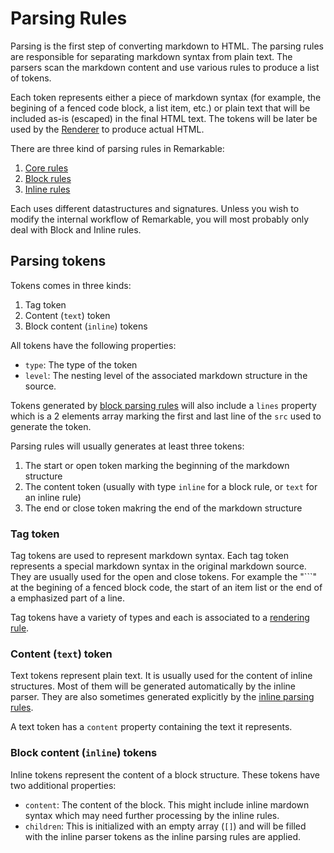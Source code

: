 # Parsing Rules

Parsing is the first step of converting markdown to HTML. The parsing rules are
responsible for separating markdown syntax from plain text. The parsers scan the
markdown content and use various rules to produce a list of tokens.

Each token represents either a piece of markdown syntax (for example, the
begining of a fenced code block, a list item, etc.) or plain text that will be
included as-is (escaped) in the final HTML text. The tokens will be later be
used by the [Renderer][renderer] to produce actual HTML.

There are three kind of parsing rules in Remarkable:

1. [Core rules][core]
2. [Block rules][block]
3. [Inline rules][inline]

Each uses different datastructures and signatures. Unless you wish to modify the
internal workflow of Remarkable, you will most probably only deal with Block and
Inline rules.

## Parsing tokens

Tokens comes in three kinds:

1. Tag token
2. Content (`text`) token
3. Block content (`inline`) tokens

All tokens have the following properties:

* `type`: The type of the token
* `level`: The nesting level of the associated markdown structure in the source.

Tokens generated by [block parsing rules][block] will also include a `lines`
property which is a 2 elements array marking the first and last line of the
`src` used to generate the token.

Parsing rules will usually generates at least three tokens:

1. The start or open token marking the beginning of the markdown structure
2. The content token (usually with type `inline` for a block rule, or `text` for
   an inline rule)
3. The end or close token makring the end of the markdown structure

### Tag token

Tag tokens are used to represent markdown syntax. Each tag token represents a
special markdown syntax in the original markdown source. They are usually used
for the open and close tokens. For example the "\`\`\`" at the begining of a
fenced block code, the start of an item list or the end of a emphasized part of
a line.

Tag tokens have a variety of types and each is associated to a
[rendering rule][renderer].

### Content (`text`) token

Text tokens represent plain text. It is usually used for the content of inline
structures. Most of them will be generated automatically by the inline
parser. They are also sometimes generated explicitly by the
[inline parsing rules][inline].

A text token has a `content` property containing the text it represents.

### Block content (`inline`) tokens

Inline tokens represent the content of a block structure. These tokens have two
additional properties:

* `content`: The content of the block. This might include inline mardown syntax
  which may need further processing by the inline rules.
* `children`: This is initialized with an empty array (`[]`) and will be filled
  with the inline parser tokens as the inline parsing rules are applied.

[renderer]: renderer.md
[core]: parsing_core.md
[block]: parsing_block.md
[inline]: parsing_inline.md

